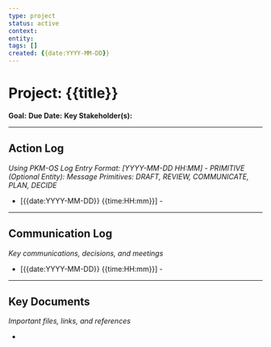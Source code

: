 ```yaml
---
type: project
status: active
context: 
entity: 
tags: []
created: {{date:YYYY-MM-DD}}
---
```


# Project: {{title}}

**Goal:**
**Due Date:**
**Key Stakeholder(s):**

---

## Action Log

_Using PKM-OS Log Entry Format: [YYYY-MM-DD HH:MM] - PRIMITIVE (Optional Entity): Message_
_Primitives: DRAFT, REVIEW, COMMUNICATE, PLAN, DECIDE_

- [{{date:YYYY-MM-DD}} {{time:HH:mm}}] - 

---

## Communication Log

_Key communications, decisions, and meetings_

- [{{date:YYYY-MM-DD}} {{time:HH:mm}}] - 

---

## Key Documents

_Important files, links, and references_

- 